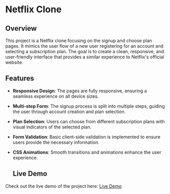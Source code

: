 # Netflix Clone 

## Overview

This project is a Netflix clone focusing on the signup and choose plan pages. It mimics the user flow of a new user registering for an account and selecting a subscription plan. The goal is to create a clean, responsive, and user-friendly interface that provides a similar experience to Netflix's official website.

## Features

- **Responsive Design**: The pages are fully responsive, ensuring a seamless experience on all device sizes.
- **Multi-step Form**: The signup process is split into multiple steps, guiding the user through account creation and plan selection.
- **Plan Selection**: Users can choose from different subscription plans with visual indicators of the selected plan.
- **Form Validation**: Basic client-side validation is implemented to ensure users provide the necessary information.
- **CSS Animations**: Smooth transitions and animations enhance the user experience.

  ## Live Demo

Check out the live demo of the project here: [Live Demo](https://netflix-clone-netfli.vercel.app/)
